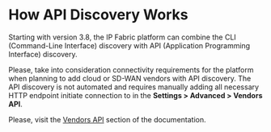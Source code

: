# How API Discovery Works

Starting with version 3.8, the IP Fabric platform can combine the CLI (Command-Line Interface) discovery with API (Application Programming Interface) discovery.

Please, take into consideration connectivity requirements for the platform when planning to add cloud or SD-WAN vendors with API discovery. The API discovery is not automated and requires manually adding all necessary HTTP endpoint initiate connection to in the **Settings > Advanced > Vendors API**.

Please, visit the [Vendors API](../../../../IP_Fabric_Settings/advanced/Vendors_API/) section of the documentation.
